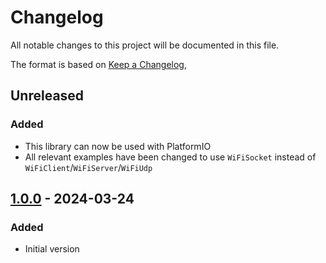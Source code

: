 # Changelog
All notable changes to this project will be documented in this file.

The format is based on [Keep a Changelog](https://keepachangelog.com/en/1.0.0/),

## Unreleased

### Added
- This library can now be used with PlatformIO
- All relevant examples have been changed to use `WiFiSocket` instead of `WiFiClient`/`WiFiServer`/`WiFiUdp`

## [1.0.0] - 2024-03-24

### Added
- Initial version

[1.0.0]: https://github.com/gershnik/BetterWiFiNINA/releases/v1.0.0
